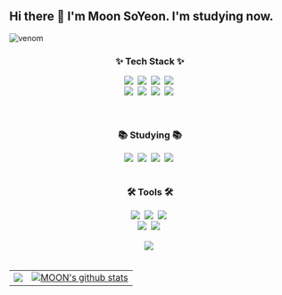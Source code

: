 ## Hi there 👋 I'm Moon SoYeon. I'm studying now.

<!--
**MOONProd/MOONProd** is a ✨ _special_ ✨ repository because its `README.md` (this file) appears on your GitHub profile.

Here are some ideas to get you started:

- 🔭 I’m currently working on ...
- 🌱 I’m currently learning ...
- 👯 I’m looking to collaborate on ...
- 🤔 I’m looking for help with ...
- 💬 Ask me about ...
- 📫 How to reach me: ...
- 😄 Pronouns: ...
- ⚡ Fun fact: ...
-->

<!--타이틀 부분-->
  ![venom](https://capsule-render.vercel.app/api?type=venom&height=200&text=Always%20Growing!&fontSize=70&color=0:8871e5,100:b678c4&stroke=b678c4)

<!--내용 부분-->
<h3 align="center">✨ Tech Stack ✨</h3>
<div align="center">
  <img src="https://img.shields.io/badge/react-20232a.svg?style=for-the-badge&logo=react&logoColor=61DAFB" />&nbsp
  <img src="https://img.shields.io/badge/javascript-F7DF1E.svg?style=for-the-badge&logo=javascript&logoColor=20232a" />&nbsp
  <img src="https://img.shields.io/badge/Recoil-3578E5?style=for-the-badge&logo=recoil&logoColor=white" />&nbsp
  <img src="https://img.shields.io/badge/html5-E34F26.svg?style=for-the-badge&logo=html5&logoColor=white" />&nbsp
<!--   <img src="https://img.shields.io/badge/three.js-000000.svg?style=for-the-badge&logo=three.js&logoColor=white" />&nbsp -->
</div>

<div align="center">
  <img src="https://img.shields.io/badge/styled--components-DB7093?style=for-the-badge&logo=styled-components&logoColor=ffd35b" />&nbsp
  <img src="https://img.shields.io/badge/tailwindcss-1daabb.svg?style=for-the-badge&logo=tailwind-css&logoColor=white" />&nbsp
  <img src="https://img.shields.io/badge/css3-1572B6.svg?style=for-the-badge&logo=css3&logoColor=white" />&nbsp
  <img src="https://img.shields.io/badge/mui-007FFF.svg?style=for-the-badge&logo=mui&logoColor=white" />&nbsp
</div>

<br>
<!--
<div align="center">
  <img src="https://img.shields.io/badge/java-BA602B?style=for-the-badge&logo=java&logoColor=FAE0D4" />&nbsp
  <img src="https://img.shields.io/badge/python-3670A0?style=for-the-badge&logo=python&logoColor=ffdd54" />&nbsp
  <img src="https://img.shields.io/badge/numpy-4d77cf.svg?style=for-the-badge&logo=numpy&logoColor=white" />&nbsp
  <img src="https://img.shields.io/badge/Matplotlib-11557c.svg?style=for-the-badge&logo=Matplotlib&logoColor=white" />&nbsp
  <img src="https://img.shields.io/badge/WebGL-990000.svg?style=for-the-badge&logo=WebGL&logoColor=white" />&nbsp
</div>
-->

<br>

<h3 align="center">📚 Studying 📚</h3>
<div align="center">
  <img src="https://img.shields.io/badge/typescript-007ACC.svg?style=for-the-badge&logo=typescript&logoColor=white" />&nbsp
  <img src="https://img.shields.io/badge/React%20Query-FF4154?style=for-the-badge&logo=react%20query&logoColor=white" />&nbsp
  <img src="https://img.shields.io/badge/NestJS-E0234E?style=for-the-badge&logo=NestJS&logoColor=white" />&nbsp
  <img src="https://img.shields.io/badge/Next.js-000000?style=for-the-badge&logo=Next.js&logoColor=white" />&nbsp
</div>

<br>

<h3 align="center">🛠 Tools 🛠</h3>
<div align="center">
  <img src="https://img.shields.io/badge/github-181717.svg?style=for-the-badge&logo=github&logoColor=white" />&nbsp
  <img src="https://img.shields.io/badge/sourcetree-0052CC.svg?style=for-the-badge&logo=sourcetree&logoColor=white" />&nbsp
  <img src="https://img.shields.io/badge/Notion-F3F3F3.svg?style=for-the-badge&logo=notion&logoColor=black" />&nbsp
</div>

<div align="center">
  <img src="https://img.shields.io/badge/unity-000000.svg?style=for-the-badge&logo=unity&logoColor=white" />&nbsp
  <img src="https://img.shields.io/badge/figma-F24E1E.svg?style=for-the-badge&logo=figma&logoColor=white" />&nbsp
</div>

<br>

<div align="center">
  <img src="https://img.shields.io/badge/VS%20Code-2F80ED.svg?style=for-the-badge&logo=visual%20studio%20code&logoColor=22ABF3" />&nbsp
<!--   <img src="https://img.shields.io/badge/Colab-2C2C32.svg?style=for-the-badge&logo=googlecolab&logoColor=F9AB00" />&nbsp -->
</div>

<br>
<!--
<h3 align="center">📫 Contact 📫</h3>
<div align="center">
  <a href="https://velog.io/@oka1313">
    <img src="https://img.shields.io/badge/Velog-1EBC8F?style=for-the-badge&logo=velog&logoColor=white" />&nbsp
  </a>
  <a href="mailto:oka1313@gmail.com">
    <img
      src="https://img.shields.io/badge/oka1313@gmail.com-D14836?style=for-the-badge&logo=gmail&logoColor=white"/>&nbsp
  </a>
</div>
-->


<table align="center">
  <tr>
    <td align="center">
      <a href="https://solved.ac/dueh123/">
        <img src="http://mazassumnida.wtf/api/v2/generate_badge?boj=dueh123" />
      </a>
    </td>
    <td align="center">
      <a href="https://github.com/MOONProd/github-readme-stats">
        <img src="https://github-readme-stats.vercel.app/api/top-langs/?username=MOONProd&theme=shadow_blue&layout=compact&hide_border=true" alt="MOON's github stats"/>
      </a>
    </td>
  </tr>
</table>



<!--
| <a href="https://github.com/MOONProd/github-readme-stats"><img align="center" src="https://github-readme-stats.vercel.app/api?username=MOONProd&show_icons=true&theme=shadow_blue&count_private=true&hide_border=true" alt="MOON's github stats" /></a> | <a href="https://github.com/MOONProd/github-readme-stats"><img align="center" src="https://github-readme-stats.vercel.app/api/top-langs/?username=MOONProd&theme=shadow_blue&layout=compact&hide_border=true" alt="MOON's github stats"/></a> |
| ------------- | ------------- |
-->





